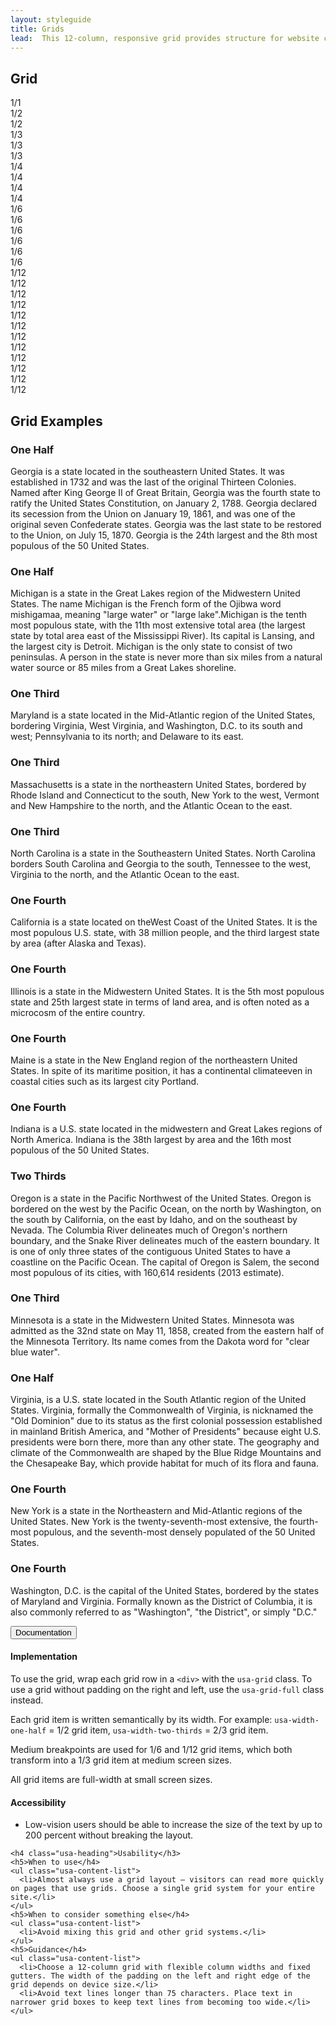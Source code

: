 ```yaml
---
layout: styleguide
title: Grids
lead:  This 12-column, responsive grid provides structure for website content.
---
```


<div class="preview preview-no_border">

  <h2 class="usa-heading">Grid</h2>
  <div class="usa-grid usa-grid-example usa-grid-example-blank">
    <div class="usa-width-one-whole">1/1</div>
  </div>
  <div class="usa-grid usa-grid-example usa-grid-example-blank">
    <div class="usa-width-one-half">1/2</div>
    <div class="usa-width-one-half">1/2</div>
  </div>
  <div class="usa-grid usa-grid-example usa-grid-example-blank">
    <div class="usa-width-one-third">1/3</div>
    <div class="usa-width-one-third">1/3</div>
    <div class="usa-width-one-third">1/3</div>
  </div>
  <div class="usa-grid usa-grid-example usa-grid-example-blank">
    <div class="usa-width-one-fourth">1/4</div>
    <div class="usa-width-one-fourth">1/4</div>
    <div class="usa-width-one-fourth">1/4</div>
    <div class="usa-width-one-fourth">1/4</div>
  </div>
  <div class="usa-grid usa-grid-example usa-grid-example-blank">
    <div class="usa-width-one-sixth">1/6</div>
    <div class="usa-width-one-sixth">1/6</div>
    <div class="usa-width-one-sixth">1/6</div>
    <div class="usa-width-one-sixth">1/6</div>
    <div class="usa-width-one-sixth">1/6</div>
    <div class="usa-width-one-sixth">1/6</div>
  </div>
  <div class="usa-grid usa-grid-example usa-grid-example-blank">
    <div class="usa-width-one-twelfth">1/12</div>
    <div class="usa-width-one-twelfth">1/12</div>
    <div class="usa-width-one-twelfth">1/12</div>
    <div class="usa-width-one-twelfth">1/12</div>
    <div class="usa-width-one-twelfth">1/12</div>
    <div class="usa-width-one-twelfth">1/12</div>
    <div class="usa-width-one-twelfth">1/12</div>
    <div class="usa-width-one-twelfth">1/12</div>
    <div class="usa-width-one-twelfth">1/12</div>
    <div class="usa-width-one-twelfth">1/12</div>
    <div class="usa-width-one-twelfth">1/12</div>
    <div class="usa-width-one-twelfth">1/12</div>
  </div>

  <h2 class="usa-heading">Grid Examples</h2>
  <div class="usa-grid usa-grid-example usa-grid-text">
    <div class="usa-width-one-half">
      <h3>One Half</h3>
      <p>Georgia is a state located in the southeastern United States. It was established in 1732 and was the last of the original Thirteen Colonies. Named after King George II of Great Britain, Georgia was the fourth state to ratify the United States Constitution, on January 2, 1788. Georgia declared its secession from the Union on January 19, 1861, and was one of the original seven Confederate states. Georgia was the last state to be restored to the Union, on July 15, 1870. Georgia is the 24th largest and the 8th most populous of the 50 United States.</p>
    </div>
    <div class="usa-width-one-half">
      <h3>One Half</h3>
      <p>Michigan is a state in the Great Lakes region of the Midwestern United States. The name Michigan is the French form of the Ojibwa word mishigamaa, meaning "large water" or "large lake".Michigan is the tenth most populous state, with the 11th most extensive total area (the largest state by total area east of the Mississippi River). Its capital is Lansing, and the largest city is Detroit. Michigan is the only state to consist of two peninsulas. A person in the state is never more than six miles from a natural water source or 85 miles from a Great Lakes shoreline.</p>
    </div>
  </div>
  <div class="usa-grid usa-grid-example usa-grid-text">
    <div class="usa-width-one-third">
      <h3>One Third</h3>
      <p>Maryland is a state located in the Mid-Atlantic region of the United States, bordering Virginia, West Virginia, and Washington, D.C. to its south and west; Pennsylvania to its north; and Delaware to its east.</p>
    </div>
    <div class="usa-width-one-third">
      <h3>One Third</h3>
      <p>Massachusetts is a state in the northeastern United States, bordered by Rhode Island and Connecticut to the south, New York to the west, Vermont and New Hampshire to the north, and the Atlantic Ocean to the east.</p>
    </div>
    <div class="usa-width-one-third">
      <h3>One Third</h3>
      <p>North Carolina is a state in the Southeastern United States. North Carolina borders South Carolina and Georgia to the south, Tennessee to the west, Virginia to the north, and the Atlantic Ocean to the east.</p>
    </div>
  </div>
  <div class="usa-grid usa-grid-example usa-grid-text">
    <div class="usa-width-one-fourth">
      <h3>One Fourth</h3>
      <p>California is a state located on theWest Coast of the United States. It is the most populous U.S. state, with 38 million people, and the third largest state by area (after Alaska and Texas).</p>
    </div>
    <div class="usa-width-one-fourth">
      <h3>One Fourth</h3>
      <p>Illinois is a state in the Midwestern United States. It is the 5th most populous state and 25th largest state in terms of land area, and is often noted as a microcosm of the entire country.</p>
    </div>
    <div class="usa-width-one-fourth">
      <h3>One Fourth</h3>
      <p>Maine is a state in the New England region of the northeastern United States. In spite of its maritime position, it has a continental climateeven in coastal cities such as its largest city Portland.</p>
    </div>
    <div class="usa-width-one-fourth">
      <h3>One Fourth</h3>
      <p>Indiana is a U.S. state located in the midwestern and Great Lakes regions of North America. Indiana is the 38th largest by area and the 16th most populous of the 50 United States.</p>
    </div>
  </div>
  <div class="usa-grid usa-grid-example usa-grid-text">
    <div class="usa-width-two-thirds">
      <h3>Two Thirds</h3>
      <p>Oregon is a state in the Pacific Northwest of the United States. Oregon is bordered on the west by the Pacific Ocean, on the north by Washington, on the south by California, on the east by Idaho, and on the southeast by Nevada. The Columbia River delineates much of Oregon's northern boundary, and the Snake River delineates much of the eastern boundary. It is one of only three states of the contiguous United States to have a coastline on the Pacific Ocean. The capital of Oregon is Salem, the second most populous of its cities, with 160,614 residents (2013 estimate).</p>
    </div>
    <div class="usa-width-one-third">
      <h3>One Third</h3>
      <p>Minnesota is a state in the Midwestern United States. Minnesota was admitted as the 32nd state on May 11, 1858, created from the eastern half of the Minnesota Territory. Its name comes from the Dakota word for "clear blue water".</p>
    </div>
  </div>
  <div class="usa-grid usa-grid-example usa-grid-text">
    <div class="usa-width-one-half">
      <h3>One Half</h3>
      <p>Virginia, is a U.S. state located in the South Atlantic region of the United States. Virginia, formally the Commonwealth of Virginia, is nicknamed the "Old Dominion" due to its status as the first colonial possession established in mainland British America, and "Mother of Presidents" because eight U.S. presidents were born there, more than any other state. The geography and climate of the Commonwealth are shaped by the Blue Ridge Mountains and the Chesapeake Bay, which provide habitat for much of its flora and fauna.</p>
    </div>
    <div class="usa-width-one-fourth">
      <h3>One Fourth</h3>
      <p>New York is a state in the Northeastern and Mid-Atlantic regions of the United States. New York is the twenty-seventh-most extensive, the fourth-most populous, and the seventh-most densely populated of the 50 United States.</p>
    </div>
    <div class="usa-width-one-fourth">
      <h3>One Fourth</h3>
      <p>Washington, D.C. is the capital of the United States, bordered by the states of Maryland and Virginia. Formally known as the District of Columbia, it is also commonly referred to as "Washington", "the District", or simply "D.C."</p>
    </div>   
  </div>

</div>

<div class="usa-accordion-bordered usa-accordion-docs">
  <button class="usa-button-unstyled usa-accordion-button"
      aria-expanded="true" aria-controls="collapsible-0">
    Documentation
  </button>
  <div id="collapsible-0" aria-hidden="false" class="usa-accordion-content">
    <h4 class="usa-heading">Implementation</h4>
    <p>To use the grid, wrap each grid row in a <code>&lt;div&gt;</code> with the <code>usa-grid</code> class. To use a grid without padding on the right and left, use the <code>usa-grid-full</code> class instead.</p>
    <p>Each grid item is written semantically by its width. For example: <code>usa-width-one-half</code> = 1/2 grid item, <code>usa-width-two-thirds</code> = 2/3 grid item.</p>
    <p>Medium breakpoints are used for 1/6 and 1/12 grid items, which both transform into a 1/3 grid item at medium screen sizes.</p> 
    <p>All grid items are full-width at small screen sizes.</p>
    <h4 class="usa-heading">Accessibility</h3>
    <ul class="usa-content-list">
      <li>Low-vision users should be able to increase the size of the text by up to 200 percent without breaking the layout.</li>
    </ul>

    <h4 class="usa-heading">Usability</h3>
    <h5>When to use</h4>
    <ul class="usa-content-list">
      <li>Almost always use a grid layout — visitors can read more quickly on pages that use grids. Choose a single grid system for your entire site.</li>
    </ul>
    <h5>When to consider something else</h4>
    <ul class="usa-content-list">
      <li>Avoid mixing this grid and other grid systems.</li>
    </ul>
    <h5>Guidance</h4>
    <ul class="usa-content-list">
      <li>Choose a 12-column grid with flexible column widths and fixed gutters. The width of the padding on the left and right edge of the grid depends on device size.</li>
      <li>Avoid text lines longer than 75 characters. Place text in narrower grid boxes to keep text lines from becoming too wide.</li>
    </ul>
  </div>
</div>
